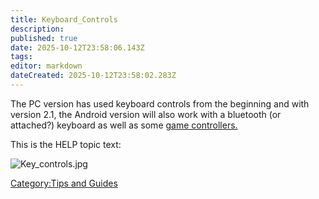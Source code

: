 ```yaml
---
title: Keyboard_Controls
description: 
published: true
date: 2025-10-12T23:58:06.143Z
tags: 
editor: markdown
dateCreated: 2025-10-12T23:58:02.283Z
---
```


The PC version has used keyboard controls from the beginning and with
version 2.1, the Android version will also work with a bluetooth (or
attached?) keyboard as well as some [game
controllers.](Gamepad_Controls "wikilink")

This is the HELP topic text:

![Key_controls.jpg](Key_controls.jpg "Key_controls.jpg")

[Category:Tips and Guides](Category:Tips_and_Guides "wikilink")